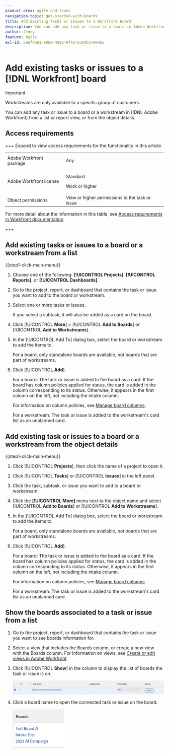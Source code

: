 ```yaml
---
product-area: agile-and-teams
navigation-topic: get-started-with-boards
title: Add Existing Tasks or Issues to a Workfront Board
description: You can add any task or issue to a board in Adobe Workfront from a list or report view.
author: Jenny
feature: Agile
exl-id: 5e6fd681-8068-4091-9f42-0364b17e0465
---
```

# Add existing tasks or issues to a [!DNL Workfront] board

>[!IMPORTANT]
>
>Workstreams are only available to a specific group of customers.

You can add any task or issue to a board or a workstream in [!DNL Adobe Workfront] from a list or report view, or from the object details.

## Access requirements

+++ Expand to view access requirements for the functionality in this article.

<table style="table-layout:auto">
 <col>
 <col>
 <tbody>
  <tr>
   <td role="rowheader">Adobe Workfront package</td>
   <td> <p>Any</p> </td>
  </tr>
  <tr>
   <td role="rowheader">Adobe Workfront license</td>
   <td>
   <p>Standard</p> 
   <p>Work or higher</p>
   </td>
  </tr>
  <tr>
   <td role="rowheader">Object permissions</td>
   <td>View or higher permissions to the task or issue </td>
  </tr>
 </tbody>
</table>

For more detail about the information in this table, see [Access requirements in Workfront documentation](/help/quicksilver/administration-and-setup/add-users/access-levels-and-object-permissions/access-level-requirements-in-documentation.md).

+++

## Add existing tasks or issues to a board or a workstream from a list

{{step1-click-main-menu}}

1. Choose one of the following: **[!UICONTROL Projects]**, **[!UICONTROL Reports]**, or **[!UICONTROL Dashboards]**.
1. Go to the project, report, or dashboard that contains the task or issue you want to add to the board or workstream.
1. Select one or more tasks or issues.

   If you select a subtask, it will also be added as a card on the board.

1. Click [!UICONTROL **More**] > [!UICONTROL **Add to Boards**] or [!UICONTROL **Add to Workstreams**].
1. In the [!UICONTROL Add To] dialog box, select the board or workstream to add the items to.

   For a board, only standalone boards are available, not boards that are part of workstreams.

1. Click [!UICONTROL **Add**].
   
   For a board: The task or issue is added to the board as a card. If the board has column policies applied for status, the card is added in the column corresponding to its status. Otherwise, it appears in the first column on the left, not including the intake column.

   For information on column policies, see [Manage board columns](/help/quicksilver/agile/get-started-with-boards/manage-board-columns.md).

   For a workstream: The task or issue is added to the workstream's card list as an unplanned card.

## Add existing task or issues to a board or a workstream from the object details

{{step1-click-main-menu}}

1. Click [!UICONTROL **Projects**], then click the name of a project to open it.
1. Click [!UICONTROL **Tasks**] or [!UICONTROL **Issues**] in the left panel.
1. Click the task, subtask, or issue you want to add to a board or workstream.
1. Click the **[!UICONTROL More]** menu next to the object name and select [!UICONTROL **Add to Boards**] or [!UICONTROL **Add to Workstreams**].
1. In the [!UICONTROL Add To] dialog box, select the board or workstream to add the items to.

   For a board, only standalone boards are available, not boards that are part of workstreams.

1. Click [!UICONTROL **Add**].
   
   For a board: The task or issue is added to the board as a card. If the board has column policies applied for status, the card is added in the column corresponding to its status. Otherwise, it appears in the first column on the left, not including the intake column.

   For information on column policies, see [Manage board columns](/help/quicksilver/agile/get-started-with-boards/manage-board-columns.md).

   For a workstream: The task or issue is added to the workstream's card list as an unplanned card.

## Show the boards associated to a task or issue from a list

1. Go to the project, report, or dashboard that contains the task or issue you want to see boards information for.
1. Select a view that includes the Boards column, or create a new view with the Boards column.
For information on views, see [Create or edit views in Adobe Workfront](/help/quicksilver/reports-and-dashboards/reports/reporting-elements/create-edit-views.md).
1. Click [!UICONTROL **Show**] in the column to display the list of boards the task or issue is on.

   ![Show boards in column](assets/show-boards-in-column.png)

1. Click a board name to open the connected task or issue on the board.

   ![Select a board](assets/select-board-in-column.png)
